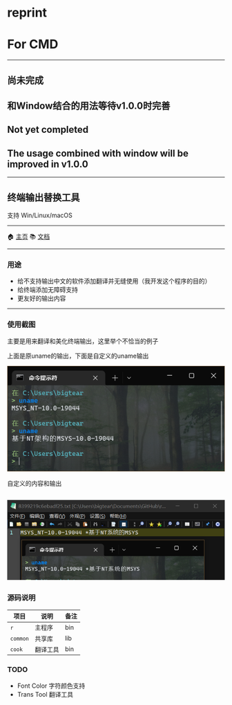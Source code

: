 # reprint

# For CMD

---

## 尚未完成
## 和Window结合的用法等待v1.0.0时完善

## Not yet completed
## The usage combined with window will be improved in v1.0.0

---

## 终端输出替换工具

支持 Win/Linux/macOS

---

🏠 [主页](https://github.com/BigTear/reprint) 📚 [文档](https://github.com/BigTear/reprint)

---

### 用途

- 给不支持输出中文的软件添加翻译并无缝使用（我开发这个程序的目的）
- 给终端添加无障碍支持
- 更友好的输出内容

---

### 使用截图
主要是用来翻译和美化终端输出，这里举个不恰当的例子

上面是原uname的输出，下面是自定义的uname输出

![uname-old-new](assets/uname-old-new.png)

自定义的内容和输出

![uname-new2](assets/uname-new2.png)
---

### 源码说明

| 项目       | 说明   |  备注 |
|----------|------|-----|
| `r`      | 主程序  | bin |
| `common` | 共享库  | lib |
| `cook`   | 翻译工具 | bin |

### TODO

- Font Color 字符颜色支持
- Trans Tool 翻译工具